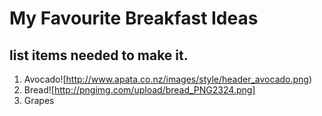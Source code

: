 # My Favourite Breakfast Ideas
## list items needed to make it.
1. Avocado![http://www.apata.co.nz/images/style/header_avocado.png)
2. Bread![http://pngimg.com/upload/bread_PNG2324.png]
3. Grapes
